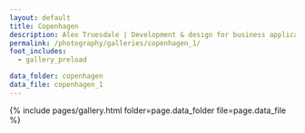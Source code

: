```yaml
---
layout: default
title: Copenhagen
description: Alex Truesdale | Development & design for business applications.. and photos on occasion.
permalink: /photography/galleries/copenhagen_1/
foot_includes:
  - gallery_preload

data_folder: copenhagen
data_file: copenhagen_1
---
```

{% include pages/gallery.html folder=page.data_folder file=page.data_file %}
